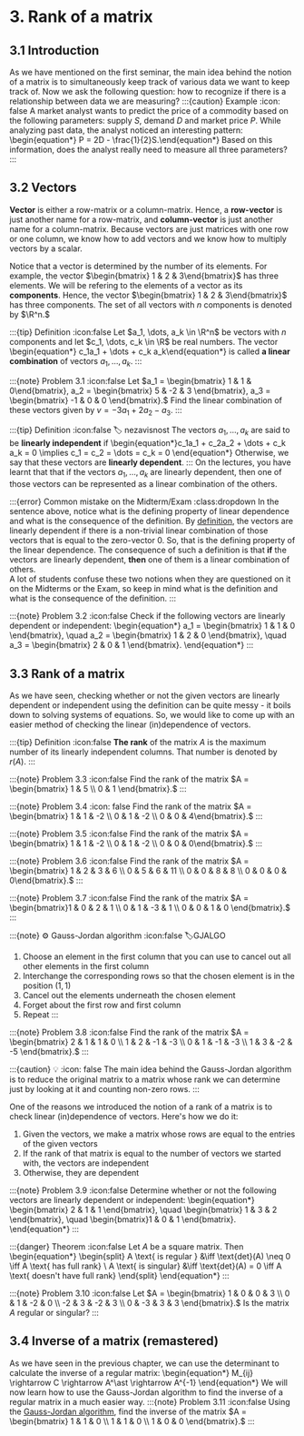 # 3. Rank of a matrix

## 3.1 Introduction
As we have mentioned on the first seminar, the main idea behind the notion of a matrix is to simultaneously keep track of various data we want to keep track of. Now we ask the following question: how to recognize if there is a relationship between data we are measuring?
:::{caution} Example
:icon: false
A market analyst wants to predict the price of a commodity based on the following parameters: supply $S$, demand $D$ and market price $P$. While analyzing past data, the analyst noticed an interesting pattern:
\begin{equation*} P = 2D - \frac{1}{2}S.\end{equation*}
Based on this information, does the analyst really need to measure all three parameters?
:::
## 3.2 Vectors
**Vector** is either a row-matrix or a column-matrix. Hence, a **row-vector** is just another name for a row-matrix, and **column-vector** is just another name for a column-matrix. Because vectors are just matrices with one row or one column, we know how to add vectors and we know how to multiply vectors by a scalar. 

Notice that a vector is determined by the number of its elements. For example, the vector $\begin{bmatrix} 1 & 2 & 3\end{bmatrix}$ has three elements. We will be refering to the elements of a vector as its **components**. Hence, the vector $\begin{bmatrix} 1 & 2 & 3\end{bmatrix}$ has three components. The set of all vectors with $n$ components is denoted by $\R^n.$

:::{tip} Definition
:icon:false
Let $a_1, \dots, a_k \in \R^n$ be vectors with $n$ components and let $c_1, \dots, c_k \in \R$ be real numbers. The vector
\begin{equation*} c_1a_1 + \dots + c_k a_k\end{equation*}
is called **a linear combination** of vectors $a_1, \dots, a_k.$
:::

:::{note} Problem 3.1
:icon:false
Let $a_1 = \begin{bmatrix} 1 & 1 & 0\end{bmatrix}, a_2 = \begin{bmatrix} 5 & -2 & 3 \end{bmatrix}, a_3 = \begin{bmatrix} -1 & 0 & 0 \end{bmatrix}.$ Find the linear combination of these vectors given by $v = -3a_1+2a_2-a_3.$
:::


:::{tip} Definition
:icon:false
:label: nezavisnost
The vectors $a_1, \dots, a_k$ are said to be **linearly independent** if 
\begin{equation*}c_1a_1 + c_2a_2 + \dots + c_k a_k = 0 \implies c_1 = c_2 = \dots = c_k = 0 \end{equation*}
Otherwise, we say that these vectors are **linearly dependent**.
:::
On the lectures, you have learnt that that if the vectors $a_1, \dots, a_k$ are linearly dependent, then one of those vectors can be represented as a linear combination of the others.

:::{error} Common mistake on the Midterm/Exam
:class:dropdown
In the sentence above, notice what is the defining property of linear dependence and what is the consequence of the definition. By [definition](#nezavisnost), the vectors are linearly dependent if there is a non-trivial linear combination of those vectors that is equal to the zero-vector $0$. So, that is the defining property of the linear dependence. The consequence of such a definition is that **if** the vectors are linearly dependent, **then** one of them is a linear combination of others. \
A lot of students confuse these two notions when they are questioned on it on the Midterms or the Exam, so keep in mind what is the definition and what is the consequence of the definition.
:::

:::{note} Problem 3.2
:icon:false
Check if the following vectors are linearly dependent or independent:
\begin{equation*} a_1 = \begin{bmatrix}  1 & 1 & 0 \end{bmatrix}, \quad a_2 = \begin{bmatrix} 1 & 2 & 0 \end{bmatrix}, \quad a_3 = \begin{bmatrix} 2 & 0 & 1 \end{bmatrix}. \end{equation*}
:::

## 3.3 Rank of a matrix
As we have seen, checking whether or not the given vectors are linearly dependent or independent using the definition can be quite messy - it boils down to solving systems of equations. So, we would like to come up with an easier method of checking the linear (in)dependence of vectors.

:::{tip} Definition
:icon:false
**The rank** of the matrix $A$ is the maximum number of its linearly independent columns. That number is denoted by $r(A).$
:::

:::{note} Problem 3.3
:icon:false
Find the rank of the matrix $A = \begin{bmatrix} 1 & 5 \\ 0 & 1 \end{bmatrix}.$
:::

:::{note} Problem 3.4
:icon: false
Find the rank of the matrix $A = \begin{bmatrix} 1 & 1 & -2 \\ 0 & 1 & -2 \\ 0 & 0 & 4\end{bmatrix}.$
:::

:::{note} Problem 3.5
:icon:false
Find the rank of the matrix $A = \begin{bmatrix} 1 & 1 & -2 \\ 0 & 1 & -2 \\ 0 & 0 & 0\end{bmatrix}.$
:::

:::{note} Problem 3.6
:icon:false
Find the rank of the matrix $A = \begin{bmatrix} 1 & 2 & 3 & 6 \\ 0 & 5 & 6 & 11 \\ 0 & 0 & 8 & 8 \\ 0 & 0 & 0 & 0\end{bmatrix}.$
:::

:::{note} Problem 3.7
:icon:false
Find the rank of the matrix $A = \begin{bmatrix}1 & 0 & 2 & 1 \\ 0 & 1 & -3 & 1 \\ 0 & 0 & 1 & 0 \end{bmatrix}.$
:::

:::{note} ⚙️ Gauss-Jordan algorithm
:icon:false
:label:GJALGO
1. Choose an element in the first column that you can use to cancel out all other elements in the first column
2. Interchange the corresponding rows so that the chosen element is in the position $(1,1)$
3. Cancel out the elements underneath the chosen element
4. Forget about the first row and first column
5. Repeat
:::

:::{note} Problem 3.8
:icon:false
Find the rank of the matrix $A = \begin{bmatrix} 2 & 1 & 1 & 0 \\ 1 & 2 & -1 & -3 \\ 0 & 1 & -1 & -3 \\ 1 & 3 & -2 & -5 \end{bmatrix}.$
:::

:::{caution} 💡 
:icon: false
The main idea behind the Gauss-Jordan algorithm is to reduce the original matrix to a matrix whose rank we can determine just by looking at it and counting non-zero rows.
:::

One of the reasons we introduced the notion of a rank of a matrix is to check linear (in)dependence of vectors. Here's how we do it:
1. Given the vectors, we make a matrix whose rows are equal to the entries of the given vectors
2. If the rank of that matrix is equal to the number of vectors we started with, the vectors are independent
3. Otherwise, they are dependent

:::{note} Problem 3.9
:icon:false
Determine whether or not the following vectors are linearly dependent or independent:
\begin{equation*} \begin{bmatrix} 2 & 1 & 1 \end{bmatrix}, \quad \begin{bmatrix} 1 & 3 & 2 \end{bmatrix}, \quad \begin{bmatrix}1 & 0 & 1 \end{bmatrix}. \end{equation*}
:::

:::{danger} Theorem
:icon:false
Let $A$ be a square matrix. Then
\begin{equation*}
\begin{split}
A \text{ is regular } &\iff \text{det}(A) \neq 0 \iff A \text{ has full rank} \\
A \text{ is singular} &\iff \text{det}(A) = 0 \iff A \text{ doesn't have full rank}
\end{split}
\end{equation*}
:::

:::{note} Problem 3.10
:icon:false
Let $A = \begin{bmatrix} 1 & 0 & 0 & 3 \\ 0 & 1 & -2 & 0 \\ -2 & 3 & -2 & 3 \\ 0 & -3 & 3 & 3 \end{bmatrix}.$ Is the matrix $A$ regular or singular?
:::

## 3.4 Inverse of a matrix (remastered)
As we have seen in the previous chapter, we can use the determinant to calculate the inverse of a regular matrix:
\begin{equation*} M_{ij} \rightarrow C \rightarrow A^\ast \rightarrow A^{-1} \end{equation*}
We will now learn how to use the Gauss-Jordan algorithm to find the inverse of a regular matrix in a much easier way.
:::{note} Problem 3.11 
:icon:false
Using the [Gauss-Jordan algorithm](#GJALGO), find the inverse of the matrix $A = \begin{bmatrix} 1 & 1 & 0 \\ 1 & 1 & 0 \\ 1 & 0 & 0 \end{bmatrix}.$
:::
